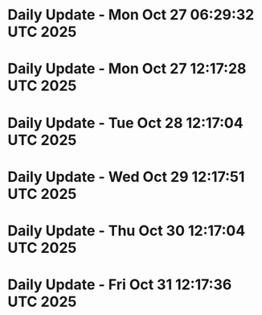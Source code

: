 # Daily Update - Mon Oct 27 06:29:32 UTC 2025
# Daily Update - Mon Oct 27 12:17:28 UTC 2025
# Daily Update - Tue Oct 28 12:17:04 UTC 2025
# Daily Update - Wed Oct 29 12:17:51 UTC 2025
# Daily Update - Thu Oct 30 12:17:04 UTC 2025
# Daily Update - Fri Oct 31 12:17:36 UTC 2025
